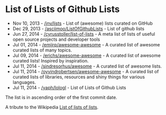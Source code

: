 # List of Lists of Github Lists

* Nov 10, 2013 - [/jnv/lists](https://github.com/jnv/lists) - List of (awesome) lists curated on GitHub
* Dec 29, 2013 - [/asciimoo/ListOfGithubLists](https://github.com/asciimoo/ListOfGithubLists) - List of github lists
* Jun 27, 2014 - [/cyrusstoller/list-of-lists](https://github.com/cyrusstoller/list-of-lists) - A meta list of lists of useful open source projects and developer tools
* Jul 01, 2014 - [/emijrp/awesome-awesome](https://github.com/emijrp/awesome-awesome) - A curated list of awesome curated lists of many topics.
* Jul 09, 2014 - [/erichs/awesome-awesome](https://github.com/erichs/awesome-awesome) - A curated list of awesome curated lists! Inspired by inspiration.
* Jul 11, 2014 - [/sindresorhus/awesome](https://github.com/sindresorhus/awesome) - A curated list of awesome lists.
* Jul 11, 2014 - [/oyvindrobertsen/awesome-awesome](https://github.com/oyvindrobertsen/awesome-awesome) - A curated list of curated lists of libraries, resources and shiny things for various languages.
* Jul 11, 2014 - [/yaph/lologl](https://github.com/yaph/lologl) - List of Lists of Github Lists

The list is in ascending order of the first commit date.

A tribute to the Wikipedia [List of lists of lists](https://en.wikipedia.org/wiki/List_of_lists_of_lists).